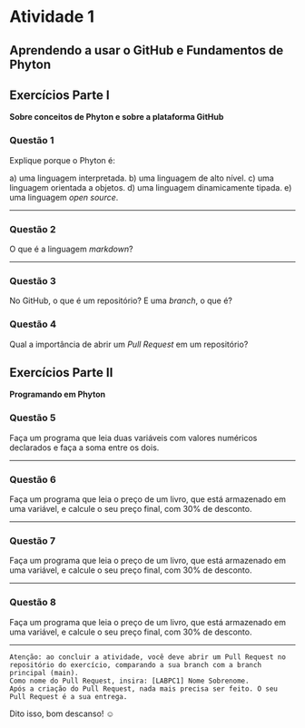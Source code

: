 # Atividade 1

## Aprendendo a usar o GitHub e Fundamentos de Phyton

## Exercícios Parte I

**Sobre conceitos de Phyton e sobre a plataforma GitHub**

### Questão 1

Explique porque o Phyton é:

a) uma linguagem interpretada.
b) uma linguagem de alto nível.
c) uma linguagem orientada a objetos.
d) uma linguagem dinamicamente tipada.
e) uma linguagem _open source_.

<hr>

### Questão 2

O que é a linguagem _markdown_?

<hr>

### Questão 3

No GitHub, o que é um repositório? E uma _branch_, o que é?

### Questão 4

Qual a importância de abrir um _Pull Request_ em um repositório?

## Exercícios Parte II

**Programando em Phyton**

### Questão 5

Faça um programa que leia duas variáveis com valores numéricos declarados e faça a soma entre os dois.

<hr>

### Questão 6

Faça um programa que leia o preço de um livro, que está armazenado em uma variável, e calcule o seu preço final, com 30% de desconto.

<hr>

### Questão 7

Faça um programa que leia o preço de um livro, que está armazenado em uma variável, e calcule o seu preço final, com 30% de desconto.

<hr>

### Questão 8

Faça um programa que leia o preço de um livro, que está armazenado em uma variável, e calcule o seu preço final, com 30% de desconto.

<hr>

```code
Atenção: ao concluir a atividade, você deve abrir um Pull Request no repositório do exercício, comparando a sua branch com a branch principal (main).
Como nome do Pull Request, insira: [LABPC1] Nome Sobrenome.
Após a criação do Pull Request, nada mais precisa ser feito. O seu Pull Request é a sua entrega.
```

Dito isso, bom descanso! ☺️
